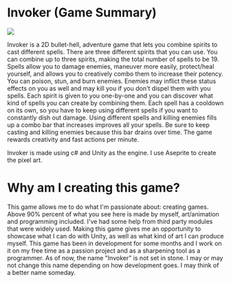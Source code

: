 # Invoker (Game Summary)

![](invoker.gif)

Invoker is a 2D bullet-hell, adventure game that lets you combine spirits to cast different spells. There are three different spirits that you can use. 
You can combine up to three spirits, making the total number of spells to be 19. Spells allow you to damage enemies, maneuver more easily, protect/heal yourself, and 
allows you to creatively combo them to increase their potency. You can poison, stun, and burn enemies. Enemies may inflict these status effects on you as well and may kill you if you don't dispel them with you spells. Each spirit is given to you one-by-one and you can discover what kind of spells you can create by combining them. Each spell has a cooldown on its own, so you have to keep using different spells if you want to constantly dish out damage. Using different spells and killing enemies fills up a combo bar that increases improves all your spells. Be sure to keep casting and killing enemies because this bar drains over time. The game rewards creativity and fast actions per minute.

Invoker is made using c# and Unity as the engine. I use Aseprite to create the pixel art.

# Why am I creating this game?

This game allows me to do what I'm passionate about: creating games. Above 90% percent of what you see here is made by myself, art/animation and programming included. I've had some help 
from third party modules that were widely used. Making this game gives me an opportunity to showcase what I can do with Unity, as well as what kind of art I can produce myself.
This game has been in development for some months and I work on it on my free time as a passion project and as a sharpening tool as a programmer. As of now, the name "Invoker" is not set in stone. I may or may not change this name depending on how development goes. I may think of a better name someday.
